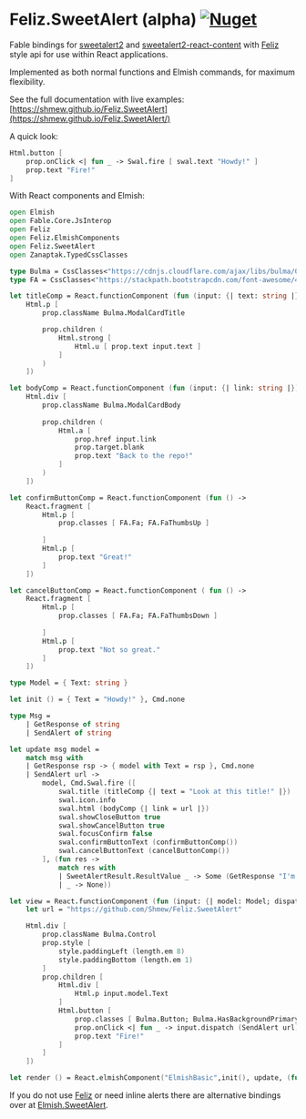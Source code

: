 # Feliz.SweetAlert (alpha) [![Nuget](https://img.shields.io/nuget/v/Feliz.SweetAlert.svg?maxAge=0&colorB=brightgreen)](https://www.nuget.org/packages/Feliz.SweetAlert)

Fable bindings for [sweetalert2](https://github.com/sweetalert2/sweetalert2) and [sweetalert2-react-content](https://github.com/sweetalert2/sweetalert2-react-content) with [Feliz](https://github.com/Zaid-Ajaj/Feliz) style api for use within React applications.

Implemented as both normal functions and Elmish commands, for maximum flexibility.

See the full documentation with live examples: [https://shmew.github.io/Feliz.SweetAlert](https://shmew.github.io/Feliz.SweetAlert/)

A quick look:

```fs
Html.button [
    prop.onClick <| fun _ -> Swal.fire [ swal.text "Howdy!" ]
    prop.text "Fire!"
]
```

With React components and Elmish:

```fs
open Elmish
open Fable.Core.JsInterop
open Feliz
open Feliz.ElmishComponents
open Feliz.SweetAlert
open Zanaptak.TypedCssClasses

type Bulma = CssClasses<"https://cdnjs.cloudflare.com/ajax/libs/bulma/0.7.5/css/bulma.min.css", Naming.PascalCase>
type FA = CssClasses<"https://stackpath.bootstrapcdn.com/font-awesome/4.7.0/css/font-awesome.min.css", Naming.PascalCase>

let titleComp = React.functionComponent (fun (input: {| text: string |}) -> 
    Html.p [ 
        prop.className Bulma.ModalCardTitle

        prop.children (
            Html.strong [ 
                Html.u [ prop.text input.text ] 
            ]
        )
    ])

let bodyComp = React.functionComponent (fun (input: {| link: string |}) ->
    Html.div [
        prop.className Bulma.ModalCardBody
        
        prop.children (
            Html.a [
                prop.href input.link
                prop.target.blank
                prop.text "Back to the repo!"
            ]
        )
    ])

let confirmButtonComp = React.functionComponent (fun () ->
    React.fragment [
        Html.p [
            prop.classes [ FA.Fa; FA.FaThumbsUp ]
    
        ]
        Html.p [
            prop.text "Great!"
        ]
    ])

let cancelButtonComp = React.functionComponent ( fun () ->
    React.fragment [
        Html.p [
            prop.classes [ FA.Fa; FA.FaThumbsDown ]
    
        ]
        Html.p [
            prop.text "Not so great."
        ]
    ])

type Model = { Text: string }

let init () = { Text = "Howdy!" }, Cmd.none

type Msg =
    | GetResponse of string
    | SendAlert of string

let update msg model =
    match msg with
    | GetResponse rsp -> { model with Text = rsp }, Cmd.none
    | SendAlert url ->
        model, Cmd.Swal.fire ([
            swal.title (titleComp {| text = "Look at this title!" |})
            swal.icon.info
            swal.html (bodyComp {| link = url |})
            swal.showCloseButton true
            swal.showCancelButton true
            swal.focusConfirm false
            swal.confirmButtonText (confirmButtonComp())
            swal.cancelButtonText (cancelButtonComp())
        ], (fun res -> 
            match res with
            | SweetAlertResult.ResultValue _ -> Some (GetResponse "I'm glad you like it!")
            | _ -> None))

let view = React.functionComponent (fun (input: {| model: Model; dispatch: Msg -> unit |}) ->
    let url = "https://github.com/Shmew/Feliz.SweetAlert"

    Html.div [
        prop.className Bulma.Control
        prop.style [
            style.paddingLeft (length.em 8)
            style.paddingBottom (length.em 1)
        ]
        prop.children [
            Html.div [
                Html.p input.model.Text
            ]
            Html.button [
                prop.classes [ Bulma.Button; Bulma.HasBackgroundPrimary; Bulma.HasTextWhite; Bulma.IsLarge ]
                prop.onClick <| fun _ -> input.dispatch (SendAlert url)
                prop.text "Fire!"
            ]
        ]
    ])

let render () = React.elmishComponent("ElmishBasic",init(), update, (fun model dispatch -> view {| model = model; dispatch = dispatch |}))
```

If you do not use [Feliz](https://github.com/Zaid-Ajaj/Feliz) or need inline alerts there are alternative bindings over at [Elmish.SweetAlert](https://github.com/Zaid-Ajaj/Elmish.SweetAlert).
